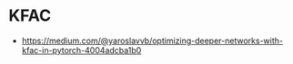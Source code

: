 # KFAC

* https://medium.com/@yaroslavvb/optimizing-deeper-networks-with-kfac-in-pytorch-4004adcba1b0
